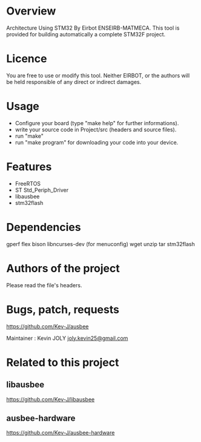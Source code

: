Overview
============

Architecture Using STM32 By Eirbot ENSEIRB-MATMECA.
This tool is provided for building automatically a complete STM32F project.

Licence
=============

You are free to use or modify this tool. Neither EIRBOT, or the authors will be held
responsible of any direct or indirect damages.

Usage
=============

- Configure your board (type "make help" for further informations).
- write your source code in Project/src (headers and source files).
- run "make"
- run "make program" for downloading your code into your device.

Features
=============

- FreeRTOS
- ST Std_Periph_Driver
- libausbee
- stm32flash

Dependencies
=============
gperf
flex
bison
libncurses-dev (for menuconfig)
wget
unzip
tar
stm32flash

Authors of the project
=============

Please read the file's headers.

Bugs, patch, requests
=============

https://github.com/Kev-J/ausbee

Maintainer : Kevin JOLY <joly.kevin25@gmail.com>

Related to this project
=============

libausbee
-------------
https://github.com/Kev-J/libausbee

ausbee-hardware
-------------
https://github.com/Kev-J/ausbee-hardware
